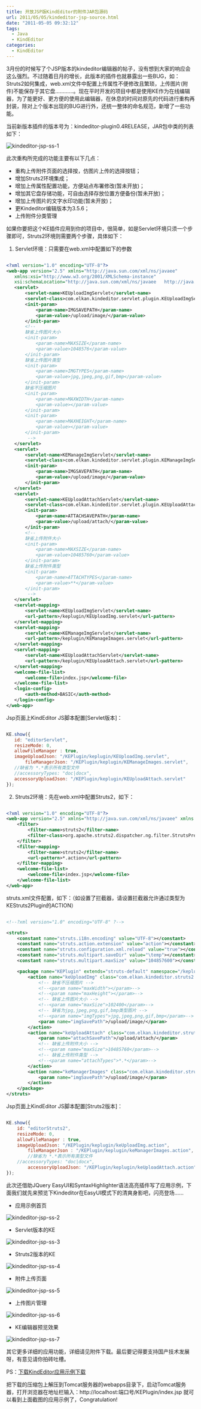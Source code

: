 ```yaml
---
title: 开放JSP版KindEditor的附件JAR包源码
url: 2011/05/05/kindeditor-jsp-source.html
date: "2011-05-05 09:32:12"
tags: 
  - Java
  - KindEditor
categories:
  - KindEditor
---
```


3月份的时候写了个JSP版本的kindeditor编辑器的帖子，没有想到大家的响应会这么强烈。不过随着日月的增长，此版本的插件也就暴露出一些BUG，如：Struts2如何集成，web.xml文件中配置上传属性不便修改且繁琐，上传图片(附件)不能保存于其它盘…………。现在平时开发的项目中都是使用KE作为在线编辑器，为了能更好、更方便的使用此编辑器，在休息的时间对原先的代码进行重构再封装，除对上个版本出现的BUG进行外，还统一整体的命名规范，新增了一些功能。

<!--more-->
 
当前新版本插件的版本号为：kindeditor-plugin0.4RELEASE，JAR包中类的列表如下：
 
![kindeditor-jsp-ss-1](http://myblog.lisenhui.cn/2011/05-05-kindeditor-jsp-ss-1.png-alias)
 
 此次重构所完成的功能主要有以下几点：
* 重构上传附件页面的选择按，仿图片上传的选择按钮；
* 增加Struts2环境集成；
* 增加上传属性配置功能，方便站点布署修改(暂未开放)；
* 增加其它盘存储功能，可自由选择存放位置方便备份(暂未开放)；
* 增加上传图片的文字水印功能(暂未开放)；
* 更Kindeditor编辑版本为3.5.6；
* 上传附件分类管理
 
如果你要把这个KE插件应用到你的项目中，很简单，如是Servlet环境只须一个步骤即可，Struts2环境则需要两个步骤，具体如下：
 
1. Servlet环境：只需要在web.xml中配置如下的参数
 
 ```xml
 
<?xml version="1.0" encoding="UTF-8"?>
<web-app version="2.5" xmlns="http://java.sun.com/xml/ns/javaee"
	xmlns:xsi="http://www.w3.org/2001/XMLSchema-instance"
	xsi:schemaLocation="http://java.sun.com/xml/ns/javaee   http://java.sun.com/xml/ns/javaee/web-app_2_5.xsd">	
	<servlet>
		<servlet-name>KEUploadImgServlet</servlet-name>
		<servlet-class>com.elkan.kindeditor.servlet.plugin.KEUploadImgServlet</servlet-class>
		<init-param>
			<param-name>IMGSAVEPATH</param-name>
			<param-value>/upload/image/</param-value>
		</init-param>
		<!-- 
		缺省上传图片大小
		<init-param>
			<param-name>MAXSIZE</param-name>
			<param-value>1048576</param-value>
		</init-param>
		缺省上传图片类型
		<init-param>
			<param-name>IMGTYPES</param-name>
			<param-value>jpg,jpeg,png,gif,bmp</param-value>
		</init-param>
		缺省不压缩图片
		<init-param>
			<param-name>MAXWIDTH</param-name>
			<param-value></param-value>
		</init-param>
		<init-param>
			<param-name>MAXHEIGHT</param-name>
			<param-value></param-value>
		</init-param>
		 -->
	</servlet>
	<servlet>
		<servlet-name>KEManageImgServlet</servlet-name>
		<servlet-class>com.elkan.kindeditor.servlet.plugin.KEManageImgServlet</servlet-class>
		<init-param>
			<param-name>IMGSAVEPATH</param-name>
			<param-value>/upload/image/</param-value>
		</init-param>
	</servlet>
	<servlet>
		<servlet-name>KEUploadAttachServlet</servlet-name>
		<servlet-class>com.elkan.kindeditor.servlet.plugin.KEUploadAttachServlet</servlet-class>
		<init-param>
			<param-name>ATTACHSAVEPATH</param-name>
			<param-value>/upload/attach/</param-value>
		</init-param>
		<!-- 
		缺省上传附件大小
		<init-param>
			<param-name>MAXSIZE</param-name>
			<param-value>10485760</param-value>
		</init-param>
		缺省上传附件类型
		<init-param>
			<param-name>ATTACHTYPES</param-name>
			<param-value>**</param-value>
		</init-param>
		 -->
	</servlet>
	<servlet-mapping>
		<servlet-name>KEUploadImgServlet</servlet-name>
		<url-pattern>/keplugin/KEUploadImg.servlet</url-pattern>
	</servlet-mapping>
	<servlet-mapping>
		<servlet-name>KEManageImgServlet</servlet-name>
		<url-pattern>/keplugin/KEManageImages.servlet</url-pattern>
	</servlet-mapping>
	<servlet-mapping>
		<servlet-name>KEUploadAttachServlet</servlet-name>
		<url-pattern>/keplugin/KEUploadAttach.servlet</url-pattern>
	</servlet-mapping>
	<welcome-file-list>
		<welcome-file>index.jsp</welcome-file>
	</welcome-file-list>
	<login-config>
		<auth-method>BASIC</auth-method>
	</login-config>
</web-app>
 
 ```

Jsp页面上KindEditor JS脚本配置[Servlet版本]：

 ```javascript
 
 KE.show({
	id: "editorServlet",
	resizeMode: 0,
	allowFileManager : true,
	imageUploadJson: "/KEPlugin/keplugin/KEUploadImg.servlet",
        fileManagerJson: "/KEPlugin/keplugin/KEManageImages.servlet",
	//缺省为 *.*表示所有类型文件
	//accessoryTypes: "doc|docx",
	accessoryUploadJson: "/KEPlugin/keplugin/KEUploadAttach.servlet"    		
});

```
2. Struts2环境：先在web.xml中配置Struts2，如下：

```xml

<?xml version="1.0" encoding="UTF-8"?>
<web-app version="2.5" xmlns="http://java.sun.com/xml/ns/javaee" xmlns:xsi="http://www.w3.org/2001/XMLSchema-instance" xsi:schemalocation="http://java.sun.com/xml/ns/javaee   http://java.sun.com/xml/ns/javaee/web-app_2_5.xsd">
	<filter>
		<filter-name>struts2</filter-name>
		<filter-class>org.apache.struts2.dispatcher.ng.filter.StrutsPrepareAndExecuteFilter</filter-class>	
	</filter>
	<filter-mapping>
		<filter-name>struts2</filter-name>
		<url-pattern>*.action</url-pattern>
	</filter-mapping>
	<welcome-file-list>
		<welcome-file>index.jsp</welcome-file>
	</welcome-file-list>
</web-app>

```

struts.xml文件配置，如下：（如设置了拦截器，请设置拦截器允许通过类型为KEStruts2Plugin的ACTION）

```xml

<!--?xml version="1.0" encoding="UTF-8" ?-->

<struts>
	<constant name="struts.i18n.encoding" value="UTF-8"></constant>
	<constant name="struts.action.extension" value="action"></constant>
	<constant name="struts.configuration.xml.reload" value="true"></constant>
	<constant name="struts.multipart.saveDir" value="\temp"></constant>
	<constant name="struts.multipart.maxSize" value="104857600"></constant>

	<package name="KEPlugin" extends="struts-default" namespace="/keplugin">
		<action name="keUploadImg" class="com.elkan.kindeditor.struts2.plugin.KEUploadImgAction">
			<!-- 缺省不压缩图片 -->
			<!--<param name="maxWidth"></param>-->
			<!--<param name="maxHeight"></param>-->
			<!-- 缺省上传图片大小 -->
			<!--<param name="maxSize">102400</param>-->
			<!-- 缺省为jpg,jpeg,png,gif,bmp类型图片 -->
			<!--<param name="imgTypes">jpg,jpeg,png,gif,bmp</param>-->
			<param name="imgSavePath">/upload/image/</param>
		</action>
		<action name="keUploadAttach" class="com.elkan.kindeditor.struts2.plugin.KEUploadAttachAction">
			<param name="attachSavePath">/upload/attach/</param>
			<!-- 缺省上传附件大小 -->
			<!--<param name="maxSize">10485760</param>-->
			<!-- 缺省上传附件类型 -->
			<!--<param name="attachTypes">*.*</param>-->
		</action>
		<action name="keManagerImages" class="com.elkan.kindeditor.struts2.plugin.KEManageImgAction">
			<param name="imgSavePath">/upload/image/</param>
		</action>
	</package>
</struts>

```

Jsp页面上KindEditor JS脚本配置[Struts2版本]：

```javascript

KE.show({
	id: "editorStruts2",
	resizeMode: 0,
	allowFileManager : true,
	imageUploadJson: "/KEPlugin/keplugin/keUploadImg.action",
    	fileManagerJson : "/KEPlugin/keplugin/keManagerImages.action",
    	//缺省为 *.*表示所有类型文件
	//accessoryTypes: "doc|docx",
        accessoryUploadJson: "/KEPlugin/keplugin/keUploadAttach.action"    		
});

```

此次还借助JQuery EasyUI和SyntaxHighlighter语法高亮插件写了应用示例，下面我们就先来预览下Kindeditor在EasyUI模式下的清爽身影吧，闪亮登场……

* 应用示例首页

![kindeditor-jsp-ss-2](http://myblog.lisenhui.cn/2011/05-05-kindeditor-jsp-ss-2.png-alias)

* Servlet版本的KE

![kindeditor-jsp-ss-3](http://myblog.lisenhui.cn/2011/05-05-kindeditor-jsp-ss-3.png-alias)

* Struts2版本的KE

![kindeditor-jsp-ss-4](http://myblog.lisenhui.cn/2011/05-05-kindeditor-jsp-ss-4.png-alias)

* 附件上传页面

![kindeditor-jsp-ss-5](http://myblog.lisenhui.cn/2011/05-05-kindeditor-jsp-ss-5.png-alias)

* 上传图片管理

![kindeditor-jsp-ss-6](http://myblog.lisenhui.cn/kindeditor-jsp-ss-6.png-alias)

* KE编辑器预览效果

![kindeditor-jsp-ss-7](http://myblog.lisenhui.cn/2011/05-05-kindeditor-jsp-ss-7.png-alias)

其它更多详细的应用功能，详细请见附件下载。最后要记得要支持国产技术发展呀，有意见请你拍砖吐槽。

PS：[下载KindEditor应用示例下载](http://download.csdn.net/download/lisenhui_19/3689869)
 
 把下载的压缩包上解压到Tomcat服务器的webapps目录下，启动Tomcat服务器，打开浏览器在地址栏输入：http://localhost:端口号/KEPlugin/index.jsp 就可以看到上面截图的应用示例了，Congratulation! 

